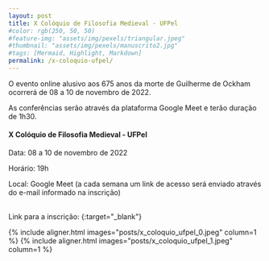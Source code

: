 ```yaml
---
layout: post
title: X Colóquio de Filosofia Medieval - UFPel
#color: rgb(250, 50, 50)
#feature-img: "assets/img/pexels/triangular.jpeg"
#thumbnail: "assets/img/pexels/manuscrito2.jpg"
#tags: [Mermaid, Highlight, Markdown]
permalink: /x-coloquio-ufpel/
---
```


<p>O evento online alusivo aos 675 anos da morte de Guilherme de Ockham ocorrerá de 08 a 10 de novembro de 2022.</p>
<p>As conferências serão através da plataforma Google Meet e terão duração de 1h30.</p>

#### X Colóquio de Filosofia Medieval - UFPel
<p>Data: 08 a 10 de novembro de 2022</p>
<p>Horário: 19h</p>
<p>Local: Google Meet (a cada semana um link de acesso será enviado através do e-mail informado na inscrição)</p>
<br />
Link para a inscrição: <https://forms.gle/BzhrbZWEhJJz1j9f8>{:target="_blank"}
<br />


{% include aligner.html images="posts/x_coloquio_ufpel_0.jpeg" column=1 %}
{% include aligner.html images="posts/x_coloquio_ufpel_1.jpeg" column=1 %}